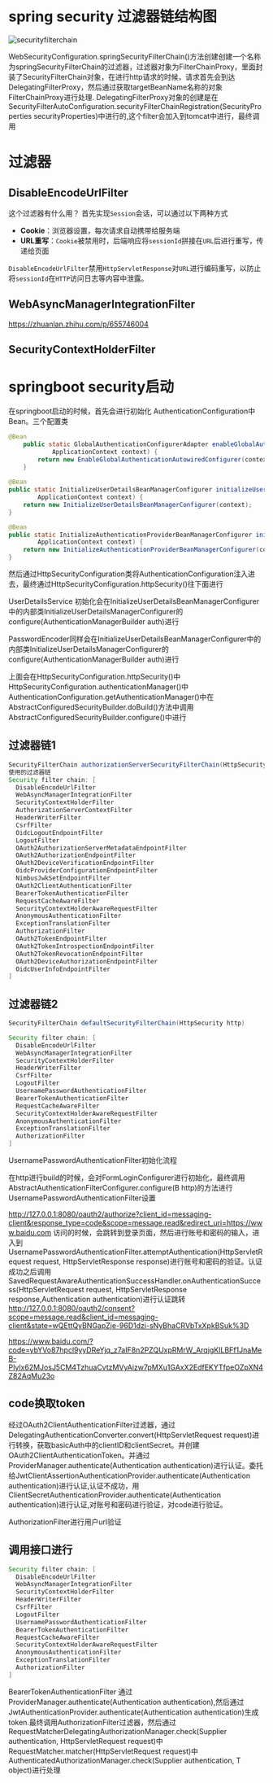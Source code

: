 # spring security 过滤器链结构图

![securityfilterchain](pic/authorization-02/multi-securityfilterchain.png)



WebSecurityConfiguration.springSecurityFilterChain()方法创建创建一个名称为springSecurityFilterChain的过滤器，过滤器对象为FilterChainProxy，里面封装了SecurityFilterChain对象，在进行http请求的时候，请求首先会到达DelegatingFilterProxy，然后通过获取targetBeanName名称的对象FilterChainProxy进行处理.
DelegatingFilterProxy对象的创建是在SecurityFilterAutoConfiguration.securityFilterChainRegistration(SecurityProperties securityProperties)中进行的,这个filter会加入到tomcat中进行，最终调用

# 过滤器

## DisableEncodeUrlFilter

这个过滤器有什么用？ 首先实现`Session`会话，可以通过以下两种方式

- **Cookie**：浏览器设置，每次请求自动携带给服务端
- **URL重写**：`Cookie`被禁用时，后端响应将`sessionId`拼接在`URL`后进行重写，传递给页面

`DisableEncodeUrlFilter`禁用`HttpServletResponse`对`URL`进行编码重写，以防止将`sessionId`在`HTTP`访问日志等内容中泄露。

## WebAsyncManagerIntegrationFilter

https://zhuanlan.zhihu.com/p/655746004

## SecurityContextHolderFilter

# springboot security启动

在springboot启动的时候，首先会进行初始化 AuthenticationConfiguration中Bean。三个配置类
	

```java
@Bean
	public static GlobalAuthenticationConfigurerAdapter enableGlobalAuthenticationAutowiredConfigurer(
			ApplicationContext context) {
		return new EnableGlobalAuthenticationAutowiredConfigurer(context);
	}
	
@Bean
public static InitializeUserDetailsBeanManagerConfigurer initializeUserDetailsBeanManagerConfigurer(
		ApplicationContext context) {
	return new InitializeUserDetailsBeanManagerConfigurer(context);
}

@Bean
public static InitializeAuthenticationProviderBeanManagerConfigurer initializeAuthenticationProviderBeanManagerConfigurer(
		ApplicationContext context) {
	return new InitializeAuthenticationProviderBeanManagerConfigurer(context);
}
```
然后通过HttpSecurityConfiguration类将AuthenticationConfiguration注入进去，最终通过HttpSecurityConfiguration.httpSecurity()往下面进行

UserDetailsService 初始化会在InitializeUserDetailsBeanManagerConfigurer中的内部类InitializeUserDetailsManagerConfigurer的configure(AuthenticationManagerBuilder auth)进行

PasswordEncoder同样会在InitializeUserDetailsBeanManagerConfigurer中的内部类InitializeUserDetailsManagerConfigurer的configure(AuthenticationManagerBuilder auth)进行


上面会在HttpSecurityConfiguration.httpSecurity()中HttpSecurityConfiguration.authenticationManager()中AuthenticationConfiguration.getAuthenticationManager()中在AbstractConfiguredSecurityBuilder.doBuild()方法中调用AbstractConfiguredSecurityBuilder.configure()中进行

## 过滤器链1

```java
SecurityFilterChain authorizationServerSecurityFilterChain(HttpSecurity http)
使用的过滤器链
Security filter chain: [
  DisableEncodeUrlFilter
  WebAsyncManagerIntegrationFilter
  SecurityContextHolderFilter
  AuthorizationServerContextFilter
  HeaderWriterFilter
  CsrfFilter
  OidcLogoutEndpointFilter
  LogoutFilter
  OAuth2AuthorizationServerMetadataEndpointFilter
  OAuth2AuthorizationEndpointFilter
  OAuth2DeviceVerificationEndpointFilter
  OidcProviderConfigurationEndpointFilter
  NimbusJwkSetEndpointFilter
  OAuth2ClientAuthenticationFilter
  BearerTokenAuthenticationFilter
  RequestCacheAwareFilter
  SecurityContextHolderAwareRequestFilter
  AnonymousAuthenticationFilter
  ExceptionTranslationFilter
  AuthorizationFilter
  OAuth2TokenEndpointFilter
  OAuth2TokenIntrospectionEndpointFilter
  OAuth2TokenRevocationEndpointFilter
  OAuth2DeviceAuthorizationEndpointFilter
  OidcUserInfoEndpointFilter
]
```



## 过滤器链2

```java
SecurityFilterChain defaultSecurityFilterChain(HttpSecurity http)

Security filter chain: [
  DisableEncodeUrlFilter
  WebAsyncManagerIntegrationFilter
  SecurityContextHolderFilter
  HeaderWriterFilter
  CsrfFilter
  LogoutFilter
  UsernamePasswordAuthenticationFilter
  BearerTokenAuthenticationFilter
  RequestCacheAwareFilter
  SecurityContextHolderAwareRequestFilter
  AnonymousAuthenticationFilter
  ExceptionTranslationFilter
  AuthorizationFilter
]
```

UsernamePasswordAuthenticationFilter初始化流程

在http进行build的时候，会对FormLoginConfigurer进行初始化，最终调用AbstractAuthenticationFilterConfigurer.configure(B http)的方法进行UsernamePasswordAuthenticationFilter设置

http://127.0.0.1:8080/oauth2/authorize?client_id=messaging-client&response_type=code&scope=message.read&redirect_uri=https://www.baidu.com
访问的时候，会跳转到登录页面，然后进行账号和密码的输入，进入到UsernamePasswordAuthenticationFilter.attemptAuthentication(HttpServletRequest request, HttpServletResponse response)进行账号和密码的验证。认证成功之后调用SavedRequestAwareAuthenticationSuccessHandler.onAuthenticationSuccess(HttpServletRequest request, HttpServletResponse response,Authentication authentication)进行认证跳转
http://127.0.0.1:8080/oauth2/consent?scope=message.read&client_id=messaging-client&state=wQEttQyBNGapZje-96D1dzi-sNyBhaCRVbTxXpkBSuk%3D

https://www.baidu.com/?code=ybYVo87hpcl9yyDReYjq_z7aIF8n2PZQUxpRMrW_ArqjgKILBFf1JnaMeB-PIylx62MJosJ5CM4TzhuaCvtzMVyAizw7pMXu1GAxX2EdfEKYTfpeOZpXN4Z82AqMu23o

## code换取token

经过OAuth2ClientAuthenticationFilter过滤器，通过DelegatingAuthenticationConverter.convert(HttpServletRequest request)进行转换，获取basicAuth中的clientID和clientSecret。并创建OAuth2ClientAuthenticationToken。并通过ProviderManager.authenticate(Authentication authentication)进行认证。委托给JwtClientAssertionAuthenticationProvider.authenticate(Authentication authentication)进行认证,认证不成功，用ClientSecretAuthenticationProvider.authenticate(Authentication authentication)进行认证,对账号和密码进行验证，对code进行验证。

AuthorizationFilter进行用户url验证

## 调用接口进行

```java
Security filter chain: [
  DisableEncodeUrlFilter
  WebAsyncManagerIntegrationFilter
  SecurityContextHolderFilter
  HeaderWriterFilter
  CsrfFilter
  LogoutFilter
  UsernamePasswordAuthenticationFilter
  BearerTokenAuthenticationFilter
  RequestCacheAwareFilter
  SecurityContextHolderAwareRequestFilter
  AnonymousAuthenticationFilter
  ExceptionTranslationFilter
  AuthorizationFilter
]
```


BearerTokenAuthenticationFilter 通过ProviderManager.authenticate(Authentication authentication),然后通过JwtAuthenticationProvider.authenticate(Authentication authentication)生成token.最终调用AuthorizationFilter过滤器，然后通过RequestMatcherDelegatingAuthorizationManager.check(Supplier<Authentication> authentication, HttpServletRequest request)中RequestMatcher.matcher(HttpServletRequest request)中AuthenticatedAuthorizationManager.check(Supplier<Authentication> authentication, T object)进行处理